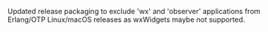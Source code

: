 Updated release packaging to exclude 'wx' and 'observer' applications from Erlang/OTP Linux/macOS releases as wxWidgets maybe not supported.

